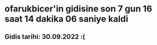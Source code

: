 # ofarukbicer'in gidisine son 7 gun 16 saat 14 dakika 06 saniye kaldi

## Gidis tarihi: 30.09.2022 :(
